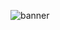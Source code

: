 ![banner](https://github.com/TechGeeks-Club/.github/assets/145577560/73701fdc-9fdf-4ee7-bf2e-b1a210e3654f)
